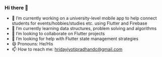 ### Hi there 👋


- 🔭 I’m currently working on a university-level mobile app to help connect students for events/hobbies/studies etc. using Flutter and Firebase
- 🌱 I’m currently learning data structures, problem solving and algorithms
- 👯 I’m looking to collaborate on Flutter projects
- 🤔 I’m looking for help with Flutter state management strategies
- 😄 Pronouns: He/His
- 📫 How to reach me: hridayjyotipradhandc@gmail.com


<!--
**hridaypradhan/hridaypradhan** is a ✨ _special_ ✨ repository because its `README.md` (this file) appears on your GitHub profile.

Here are some ideas to get you started:

- 💬 Ask me about ...

- ⚡ Fun fact: ...
-->
